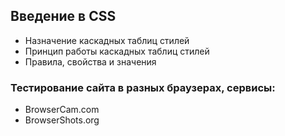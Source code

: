 ## Введение в CSS ##
- Назначение каскадных таблиц стилей
- Принцип работы каскадных таблиц стилей
- Правила, свойства и значения

### Тестирование сайта в разных браузерах, сервисы: ###
- BrowserCam.com
- BrowserShots.org